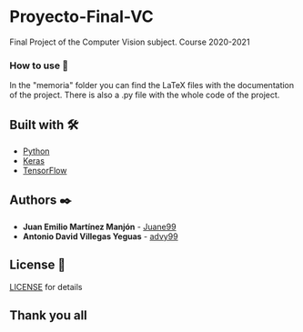 # Proyecto-Final-VC
Final Project of the Computer Vision subject. Course 2020-2021


### How to use 🔧
In the "memoria" folder you can find the LaTeX files with the documentation of the project.
There is also a .py file with the whole code of the project.


## Built with 🛠️

* [Python](https://www.python.org/) 
* [Keras](https://keras.io/) 
* [TensorFlow](https://www.tensorflow.org/) 


## Authors ✒️

* **Juan Emilio Martínez Manjón** - [Juane99](https://github.com/Juane99)
* **Antonio David Villegas Yeguas** - [advy99](https://github.com/advy99)


## License 📄

[LICENSE](https://github.com/Juane99/Proyecto-Final-VC/blob/main/LICENSE) for details


## Thank you all

